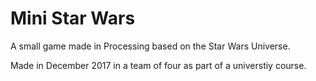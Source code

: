 # Mini Star Wars
A small game made in Processing based on the Star Wars Universe.

Made in December 2017 in a team of four as part of a universtiy course.
